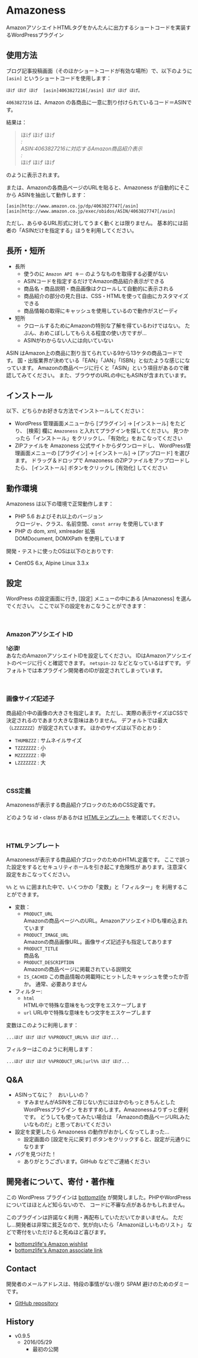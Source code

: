 # Amazoness

AmazonアソシエイトHTMLタグをかんたんに出力するショートコードを実装するWordPressプラグイン

## 使用方法

ブログ記事投稿画面（そのほかショートコードが有効な場所）で、以下のように
`[asin]` というショートコードを使用します：

````
ほげ ほげ ほげ  [asin]4063827216[/asin] ほげ ほげ ほげ。
````

`4063827216` は、Amazon の各商品に一意に割り付けられているコード＝ASINです。

結果は：

>ほげ ほげ ほげ  
>  *:*  
>  *ASIN:4063827216に対応するAmazon商品紹介表示*  
>  *:*   
>ほげ ほげ ほげ  

のように表示されます。

または、Amazonの各商品ページのURLを貼ると、Amazoness が自動的にそこから
ASINを抽出して動作します：

````
[asin]http://www.amazon.co.jp/dp/4063827747[/asin]
[asin]http://www.amazon.co.jp/exec/obidos/ASIN/4063827747[/asin]
````

ただし、あらゆるURL形式に対してうまく動くとは限りません。
基本的には前者の「ASINだけを指定する」ほうを利用してください。

## 長所・短所

* 長所
    * 使うのに `Amazon API キー` のようなものを取得する必要がない
    * ASINコードを指定するだけでAmazon商品紹介表示ができる
    * 商品名・商品説明・商品画像はクロールして自動的に表示される
    * 商品紹介の部分の見た目は、CSS・HTMLを使って自由にカスタマイズできる
    * 商品情報の取得にキャッシュを使用しているので動作がスピーディ  
* 短所
    * クロールするためにAmazonの特別な了解を得ているわけではない。
      たぶん、おめこぼししてもらえる程度の使い方ですが…
    * ASINがわからない人には向いていない

ASIN はAmazon上の商品に割り当てられている9から13ケタの商品コードです。
国・出版業界が決めている「EAN」「JAN」「ISBN」と似たような感じになっています。
Amazonの商品ページに行くと「ASIN」という項目があるので確認してみてください。
また、ブラウザのURLの中にもASINが含まれています。

## インストール

以下、どちらかお好きな方法でインストールしてください：

* WordPress 管理画面メニューから [プラグイン] -> [インストール] をたどり、
  [検索] 欄に `Amazoness` と入れてプラグインを探してください。
  見つかったら「インストール」をクリックし、「有効化」をおこなってください
* ZIPファイルを Amazoness 公式サイトからダウンロードし、
  WordPress管理画面メニューの [プラグイン] -> [インストール] -> [アップロード] を選びます。
  ドラッグ＆ドロップで Amazoness のZIPファイルをアップロードしたら、
  [インストール] ボタンをクリックし [有効化] してください

## 動作環境

Amazoness は以下の環境で正常動作します：

* PHP 5.6 およびそれ以上のバージョン   
  クロージャ、クラス、名前空間、`const array` を使用しています
* PHP の dom, xml, xmlreader 拡張   
  DOMDocument, DOMXPath を使用しています

開発・テストに使ったOSは以下のとおりです:

* CentOS 6.x, Alpine Linux 3.3.x

## 設定

WordPress の設定画面に行き, [設定] メニューの中にある [Amazoness] を選んでください。
ここで以下の設定をおこなうことができます：

<a name="setting_associate_id">&nbsp;</a>
### AmazonアソシエイトID 

**!必須!**  
あなたのAmazonアソシエイトIDを設定してください。
IDはAmazonアソシエイトのページに行くと確認できます。
`netspin-22` などとなっているはずです。
デフォルトでは本プラグイン開発者のIDが設定されてしまっています。

<a name="setting_image_size">&nbsp;</a>
### 画像サイズ記述子 

商品紹介中の画像の大きさを指定します。
ただし、実際の表示サイズはCSSで決定されるのであまり大きな意味はありません。
デフォルトでは最大（`LZZZZZZZ`）が設定されています。
ほかのサイズは以下のとおり：

* `THUMBZZZ` :   サムネイルサイズ
* `TZZZZZZZ` :   小
* `MZZZZZZZ` :   中
* `LZZZZZZZ` :   大

<a name="setting_css_definition">&nbsp;</a>
### CSS定義

Amazonessが表示する商品紹介ブロックのためのCSS定義です。

どのような id・class があるかは
<a href="#setting_html_template">HTMLテンプレート</a>
を確認してください。

<a name="setting_html_template">&nbsp;</a>
### HTMLテンプレート

Amazonessが表示する商品紹介ブロックのためのHTML定義です。
ここで誤った設定をするとセキュリティホールを引き起こす危険性が
あります。注意深く設定をおこなってください。

`%%` と `%%` に囲まれた中で、いくつかの「変数」と「フィルター」を
利用することができます。

* 変数：
    * `PRODUCT_URL`  
      Amazonの商品ページへのURL。AmazonアソシエイトIDも埋め込まれています
    * `PRODUCT_IMAGE_URL`  
      Amazonの商品画像URL。画像サイズ記述子も指定してあります
    * `PRODUCT_TITLE`  
      商品名
    * `PRODUCT_DESCRIPTION`  
      Amazonの商品ページに掲載されている説明文
    * `IS_CACHED`
      この商品情報の掲載時にヒットしたキャッシュを使ったか否か。
      通常、必要ありません
* フィルター:
    * `html`  
      HTML中で特殊な意味をもつ文字をエスケープします
    * `url`
      URL中で特殊な意味をもつ文字をエスケープします

変数はこのように利用します：

````
...ほげ ほげ ほげ %%PRODUCT_URL%% ほげ ほげ...
````

フィルターはこのように利用します：

````
...ほげ ほげ ほげ %%PRODUCT_URL|url%% ほげ ほげ...
````

## Q&A

* ASINってなに？　おいしいの？
    * すみませんがASINをご存じない方にはほかのもっときちんとしたWordPressプラグイン
      をおすすめします。Amazonessよりずっと便利です。
      どうしても使ってみたい場合は
      「Amazonの商品ページURLみたいなものだ」と思っておいてください
* 設定を変更したら Amazoness の動作がおかしくなってしまった…
    * 設定画面の [設定を元に戻す] ボタンをクリックすると、設定が元通りになります
* バグを見つけた！
    * ありがとうございます。GitHub などでご連絡ください 

## 開発者について、寄付・著作権

この WordPress プラグインは [bottomzlife](http://netsp.in/)
が開発しました。PHPやWordPressについてはほとんど知らないので、
コードに不審な点があるかもしれません。

このプラグインは許諾なく利用・再配布していただいてかまいません。
ただし…開発者は非常に貧乏なので、気が向いたら「Amazonほしいものリスト」
などで寄付をいただけると死ぬほど喜びます。

* [bottomzlife's Amazon wishlist](http://www.amazon.co.jp/registry/wishlist/35RWBK7ZZQ8PF/ref=cm_sw_r_tw_ws_z.arxbD4ZYFG5)
* [bottomzlife's Amazon associate link](http://www.amazon.co.jp/?_encoding=UTF8&camp=247&creative=1211&linkCode=ur2&tag=netspin-22)

## Contact

開発者のメールアドレスは、特段の事情がない限り SPAM 避けのためのダミーです。

* [GitHub repository](http://)

## History

* v0.9.5
    * 2016/05/29
        * 最初の公開

